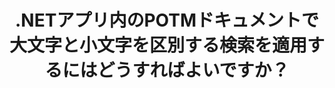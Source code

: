 ---
############################# Static ############################
layout: "auto-gen-gist"
draft: false
path: "ja/search/net/case-sensitive/potm/"
otherformats: PDF DOC DOT DOCX DOCM DOTX DOTM TXT ODT OTT RTF XLS XLT XLSX XLSM XLSB XLTX XLTM XLA XLAM ODS OTS CSV TSV XML PPT PPS POT PPTX PPTM POTX PPSX PPSM ODP PST OST EML EMLX MSG ONE ZIP XHTML MHTML MD CHM EPUB FB2 

############################# Head ############################
head_title: ".NETを介してPOTMドキュメントで大文字と小文字を区別するテキスト検索を適用する"
head_description: "GroupDocs.Search .NET APIを使用すると、ソフトウェアプログラマーは大文字と小文字を区別するテキスト検索を適用し、.NETAPIを介してPOTMドキュメント内の単語の正確なシーケンスを見つけることができます。"

############################# Header ############################
title: ".NETアプリ内のPOTMドキュメントで大文字と小文字を区別する検索を適用するにはどうすればよいですか？"
description: "GroupDocs.Search .NET APIを使用すると、ソフトウェア開発者は、.NET Apps内のPDF、HTML、DOCX、PPTX、XLSXなどのさまざまなドキュメントタイプで大文字と小文字を区別するテキスト検索を適用できます。"

######################### Download Button #######################
button:
    enable: true

############################# About ############################
about:
    enable: true
    title: "大文字と小文字を区別する検索とは何ですか .NETを介して検索を実行する方法は？"
    content: |
     ユーザーがさまざまな種類のドキュメントを検索して、単語やその他のデータの特定の組み合わせを探すのに役立つ、便利な検索手法が数多くあります。大文字と小文字を区別する検索は、大文字と小文字が異なるか等しいかどうかに関係なく、ユーザーがドキュメントとWebページを検索できるようにする非常に便利な手法です。たとえば、「Computer」、「computer」、「COMPUTER」は、最初は大文字、2番目は小文字、3番目はすべて大文字であるため、異なる単語として扱われます。 GroupDocs.Search for .NETは、ソフトウェア作成者がテキスト検索やドキュメントのインデックス作成を簡単に実行するためのソフトウェアアプリケーションとツールを作成できるようにする便利な高性能ドキュメント検索APIです。 APIは、PDF、HTML、Outlook電子メール、Microsoft Office Word、Excelワークシート、PowerPointプレゼンテーション、Outlook MSG、PSTなどの最も一般的に使用されるファイル形式のサポートを提供します。もう1つの便利な機能は、キーボードレイアウトと一致しない言語で書かれた検索クエリを識別できることです。

############################# content ############################
steps:
    enable: true
    block:
    - title_left: ".NETを介してPOTMドキュメントで大文字と小文字を区別する検索を実行する"
      content_left: |
       GroupDocs.Search .NET APIを使用すると、ソフトウェアプログラマーは、大文字と小文字を区別する検索機能を独自のC＃.NETアプリケーション内に追加できます。 次の.NETコード例は、わずか数行のコードでPOTMファイルのテキスト形式のクエリで大文字と小文字を区別する検索を実現する方法を示しています。

      title_right: "POTMドキュメントで大文字と小文字を区別する検索を適用する"
      content_right: |
         * インデックスフォルダとドキュメントフォルダへのパスを特定します。
         * [Index](https://apireference.groupdocs.com/search/net/groupdocs.search/index/constructors/2)クラスのインスタンスを呼び出して、指定したフォルダーにインデックスを生成します
         * [Add](https://apireference.groupdocs.com/search/net/groupdocs.search.index/add/methods/1) クラスのインスタンスを呼び出して、指定したフォルダーからドキュメントにインデックスを付ける
         * [SearchOptions](https://apireference.groupdocs.com/search/net/groupdocs.search.options/searchoptions) クラスの新しいインスタンスを初期化します
         * [UseCaseSensitiveSearch](https://apireference.groupdocs.com/search/net/groupdocs.search.options/searchoptions/properties/usecasesensitivesearch) メソッドを呼び出して、大文字と小文字を区別するsearchbを有効にする
         * 検索文字列を定義し、検索を開始します
         
        
      gisthash: "805df69ebb1145d5c15c212431de1395"
      gistfile: "case-sensitive_in_text_queries_dotnet.cs"

    - title_left: ".NETを介してオブジェクト形式で大文字と小文字を区別する検索を実行する"
      content_left: |
        GroupDocs.Search .NETを使用すると、ソフトウェア開発者は、.NETアプリケーション内の大文字と小文字を念頭に置いて単語を見つけることができます。 次の.NETコード例は、POTMドキュメントのオブジェクト形式のクエリで大文字と小文字を区別する検索を適用する方法を示しています。

      title_right: "POTMドキュメントで大文字と小文字を区別する検索を行う"
      content_right: |
        * インデックスフォルダとドキュメントフォルダへのパスを特定します。
        * [Index](https://apireference.groupdocs.com/search/net/groupdocs.search/index/constructors/2) クラスのインスタンスを呼び出して、指定したフォルダーにインデックスを生成します
        * [Add](https://apireference.groupdocs.com/search/net/groupdocs.search.index/add/methods/1) クラスのインスタンスを呼び出して、指定したフォルダーからドキュメントにインデックスを付ける
        * [SearchOptions](https://apireference.groupdocs.com/search/net/groupdocs.search.options/searchoptions) クラスの新しいインスタンスを初期化します
        * [UseCaseSensitiveSearch](https://apireference.groupdocs.com/search/net/groupdocs.search.options/searchoptions/properties/usecasesensitivesearch) メソッドを呼び出して、大文字と小文字を区別するsearchbを有効にする
        * [CreateWordQuery](https://apireference.groupdocs.com/search/net/groupdocs.search/searchquery/methods/createwordquery)メソッドを呼び出して、オブジェクト形式で検索クエリを作成する
        * 検索を開始し、検索結果を表示します
     
      gisthash: "846d0dd11f88a59d62f083e33e84286b"
      gistfile: "case-sensitive_search_in_object_queries_dotnet.cs"

    - title_left: "システム要求"
      content_left: |
        GroupDocs.Search for .NETは、すべての主要なプラットフォームとオペレーティングシステムでサポートされています。 完全なシステム要件ガイドについては、以下のコードを実行する前に[システム要件](https://docs.groupdocs.com/search/net/system-requirements/) にアクセスしてください。次の前提条件がインストールされていることを確認してください。 システム：
          *オペレーティングシステム：Microsoft Windows、Linux、MacOS
          *開発環境：Visual Studio、Xamarin、MonoDevelopなど
          *フレームワーク：.NETフレームワーク、.NET標準、.NETコア、モノラル
          * [NuGet](https://www.nuget.org/packages/GroupDocs.search/) から最新バージョンのGroupDocs.Search for.NETAPIを入手してください。
        
      title_right: "GroupDocs.Search を使用する理由"
      content_right: |
        * メモリ内およびディスク上での検索インデックスの作成。
        * ファイル、ストリーム、または構造からインデックスを作成する機能。
        * パスワードで保護されたドキュメントのインデックス作成のサポート。
        * 複数のインデックスのマージのサポート。
        * 検索のインデックス作成中にドキュメントをフィルタリングします。
        * 検索中のスペルチェックのサポート。
        * ブレンドされた文字は完全にサポートされています
        * さまざまな種類の検索を1つの検索クエリに結合します。
        * 単純な単語と正規表現の検索がサポートされています
        * 検索クエリでのエイリアス置換を完全にサポートします。

demos:
    enable: true
        

more_formats:
    enable: true


back_to_top:
    enable: true
---